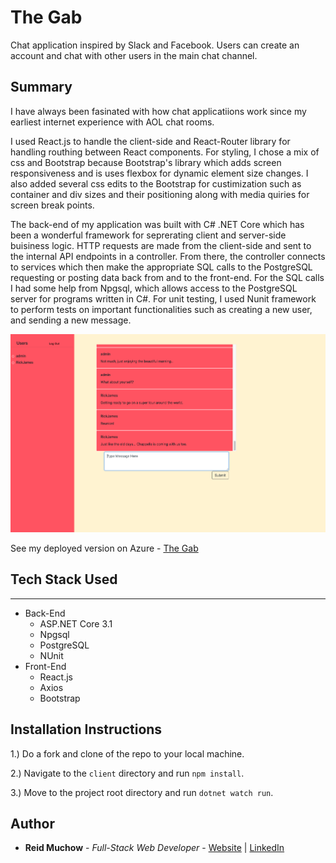 # The Gab  

Chat application inspired by Slack and Facebook.  Users can create an account and chat with other users in the main chat channel.

## Summary

I have always been fasinated with how chat applicatiions work since my earliest internet experience with AOL chat rooms.   

I used React.js to handle the client-side and React-Router library for handling routhing between React components. For styling, I chose a mix of css and Bootstrap because Bootstrap's library which adds screen responsiveness and is uses flexbox for dynamic element size changes. I also added several css edits to the Bootstrap for custimization such as container and div sizes and their positioning along with media quiries for screen break points.  

The back-end of my application was built with C# .NET Core which has been a wonderful framework for seprerating client and server-side buisiness logic.  HTTP requests are made from the client-side and sent to the internal API endpoints in a controller.  From there, the controller connects to services which then make the appropriate SQL calls to the PostgreSQL requesting or posting data back from and to the front-end.  For the SQL calls I had some help from Npgsql, which allows access to the PostgreSQL server for programs written in C#.  For unit testing, I used Nunit framework to perform tests on important functionalities such as creating a new user, and sending a new message.

![](chat_app.png)

See my deployed version on Azure - [The Gab](https://reidchatapp.azurewebsites.net)

## Tech Stack Used
---
* Back-End
    * ASP.NET Core 3.1
    * Npgsql
    * PostgreSQL
    * NUnit
* Front-End
    * React.js
    * Axios
    * Bootstrap


## Installation Instructions

1.) Do a fork and clone of the repo to your local machine.

2.) Navigate to the `client` directory and run `npm install`.

3.) Move to the project root directory and run `dotnet watch run`.


## Author 

* **Reid Muchow** - *Full-Stack Web Developer* - [Website](https://www.reidmuchow.com) | [LinkedIn](https://www.linkedin.com/in/reidmuchow/)
